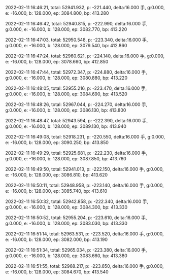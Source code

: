 2022-02-11 16:46:21, total: 52941.932, p: -221.440, delta:16.000 手, g:0.000, e: -16.000, b: 128.000, ep: 3084.800, bp: 413.280

2022-02-11 16:46:42, total: 52940.815, p: -222.990, delta:16.000 手, g:0.000, e: -16.000, b: 128.000, ep: 3082.770, bp: 413.220

2022-02-11 16:47:03, total: 52950.548, p: -223.340, delta:16.000 手, g:0.000, e: -16.000, b: 128.000, ep: 3079.540, bp: 412.860

2022-02-11 16:47:24, total: 52960.621, p: -224.140, delta:16.000 手, g:0.000, e: -16.000, b: 128.000, ep: 3078.660, bp: 412.850

2022-02-11 16:47:44, total: 52972.347, p: -224.880, delta:16.000 手, g:0.000, e: -16.000, b: 128.000, ep: 3080.880, bp: 413.220

2022-02-11 16:48:05, total: 52955.216, p: -223.470, delta:16.000 手, g:0.000, e: -16.000, b: 128.000, ep: 3084.690, bp: 413.520

2022-02-11 16:48:26, total: 52967.044, p: -224.270, delta:16.000 手, g:0.000, e: -16.000, b: 128.000, ep: 3086.130, bp: 413.800

2022-02-11 16:48:47, total: 52943.594, p: -222.390, delta:16.000 手, g:0.000, e: -16.000, b: 128.000, ep: 3089.130, bp: 413.940

2022-02-11 16:49:08, total: 52918.231, p: -220.550, delta:16.000 手, g:0.000, e: -16.000, b: 128.000, ep: 3090.250, bp: 413.850

2022-02-11 16:49:29, total: 52925.681, p: -222.230, delta:16.000 手, g:0.000, e: -16.000, b: 128.000, ep: 3087.850, bp: 413.760

2022-02-11 16:49:50, total: 52941.013, p: -222.150, delta:16.000 手, g:0.000, e: -16.000, b: 128.000, ep: 3086.810, bp: 413.620

2022-02-11 16:50:11, total: 52948.958, p: -223.140, delta:16.000 手, g:0.000, e: -16.000, b: 128.000, ep: 3085.740, bp: 413.610

2022-02-11 16:50:32, total: 52942.858, p: -222.340, delta:16.000 手, g:0.000, e: -16.000, b: 128.000, ep: 3084.300, bp: 413.330

2022-02-11 16:50:52, total: 52955.204, p: -223.610, delta:16.000 手, g:0.000, e: -16.000, b: 128.000, ep: 3083.030, bp: 413.330

2022-02-11 16:51:14, total: 52963.531, p: -223.520, delta:16.000 手, g:0.000, e: -16.000, b: 128.000, ep: 3082.000, bp: 413.190

2022-02-11 16:51:34, total: 52965.034, p: -223.380, delta:16.000 手, g:0.000, e: -16.000, b: 128.000, ep: 3083.660, bp: 413.380

2022-02-11 16:51:55, total: 52968.217, p: -223.650, delta:16.000 手, g:0.000, e: -16.000, b: 128.000, ep: 3084.670, bp: 413.540